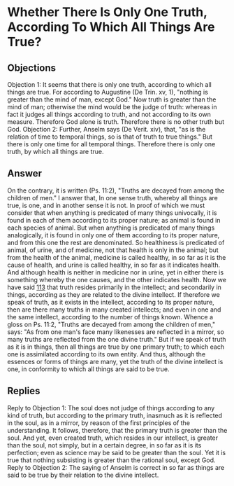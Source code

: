 # Whether There Is Only One Truth, According To Which All Things Are True?
## Objections
Objection 1: It seems that there is only one truth, according to which all things are true. For according to Augustine (De Trin. xv, 1), "nothing is greater than the mind of man, except God." Now truth is greater than the mind of man; otherwise the mind would be the judge of truth: whereas in fact it judges all things according to truth, and not according to its own measure. Therefore God alone is truth. Therefore there is no other truth but God.
Objection 2: Further, Anselm says (De Verit. xiv), that, "as is the relation of time to temporal things, so is that of truth to true things." But there is only one time for all temporal things. Therefore there is only one truth, by which all things are true.
## Answer
On the contrary, it is written (Ps. 11:2), "Truths are decayed from among the children of men."
I answer that, In one sense truth, whereby all things are true, is one, and in another sense it is not. In proof of which we must consider that when anything is predicated of many things univocally, it is found in each of them according to its proper nature; as animal is found in each species of animal. But when anything is predicated of many things analogically, it is found in only one of them according to its proper nature, and from this one the rest are denominated. So healthiness is predicated of animal, of urine, and of medicine, not that health is only in the animal; but from the health of the animal, medicine is called healthy, in so far as it is the cause of health, and urine is called healthy, in so far as it indicates health. And although health is neither in medicine nor in urine, yet in either there is something whereby the one causes, and the other indicates health. Now we have said [113](A[1]) that truth resides primarily in the intellect; and secondarily in things, according as they are related to the divine intellect. If therefore we speak of truth, as it exists in the intellect, according to its proper nature, then are there many truths in many created intellects; and even in one and the same intellect, according to the number of things known. Whence a gloss on Ps. 11:2, "Truths are decayed from among the children of men," says: "As from one man's face many likenesses are reflected in a mirror, so many truths are reflected from the one divine truth." But if we speak of truth as it is in things, then all things are true by one primary truth; to which each one is assimilated according to its own entity. And thus, although the essences or forms of things are many, yet the truth of the divine intellect is one, in conformity to which all things are said to be true.
## Replies
Reply to Objection 1: The soul does not judge of things according to any kind of truth, but according to the primary truth, inasmuch as it is reflected in the soul, as in a mirror, by reason of the first principles of the understanding. It follows, therefore, that the primary truth is greater than the soul. And yet, even created truth, which resides in our intellect, is greater than the soul, not simply, but in a certain degree, in so far as it is its perfection; even as science may be said to be greater than the soul. Yet it is true that nothing subsisting is greater than the rational soul, except God.
Reply to Objection 2: The saying of Anselm is correct in so far as things are said to be true by their relation to the divine intellect.